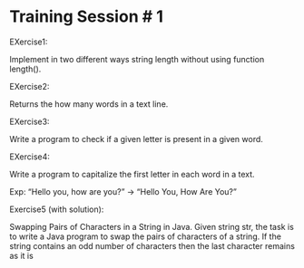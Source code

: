 # Training Session # 1
EXercise1:

Implement in two different ways string length without using function length().

EXercise2:

Returns the how many words in a text line.

EXercise3:

Write a program to check if a given letter is present in a given word.

EXercise4:

Write a program to capitalize the first letter in each word in a text.

Exp: “Hello you, how are you?” → “Hello You, How Are You?”

Exercise5 (with solution):

Swapping Pairs of Characters in a String in Java.
Given string str, the task is to write a Java program to swap the pairs of characters of a string. If the string contains an odd number of characters then the last character remains as it is